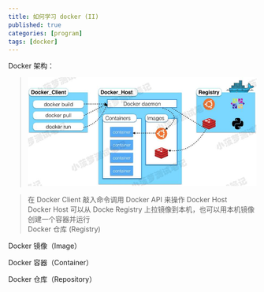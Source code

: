 ```yaml
---
title: 如何学习 docker (II)
published: true
categories: [program]
tags: [docker]
---
```


Docker 架构：
> ![](/images/docker-structure.jpg)

> 在 Docker Client 敲入命令调用 Docker API 来操作 Docker Host  
> Docker Host 可以从 Docke Registry 上拉镜像到本机，也可以用本机镜像创建一个容器并运行  
Docker 仓库 (Registry)

Docker 镜像（Image）

Docker 容器（Container）

Docker 仓库（Repository）
